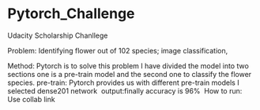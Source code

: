 # Pytorch_Challenge
Udacity Scholarship Chanllege  

Problem: Identifying flower out of 102 species; image classification,

Method: Pytorch is to solve this problem I have divided the model into two sections one is a pre-train model and the second one to classify the flower species.
pre-train: Pytorch provides us with different pre-train models I selected dense201 network 
output:finally accuracy is 96% 
How to run: Use collab link  
